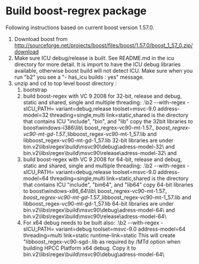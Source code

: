 # Build boost-regrex package
Following instructions based on current boost version 1.57.0.

1. Download boost from http://sourceforge.net/projects/boost/files/boost/1.57.0/boost_1_57_0.zip/download
2. Make sure ICU debug/release is built.  See README.md in the icu directory for more detail.
   It is import to have the ICU debug libraries available, otherwise boost build will not detect ICU.
   Make sure when you run "b2" you see a "- has_icu builds     : yes" message.
3. unzip and cd to top level boost directory :
   1. bootstrap
   2. build boost-regex with VC 9 2008 for 32-bit, release and debug, static and shared, single and multiple threading:
      .\b2 --with-regex -sICU_PATH=<ICU> variant=debug,release toolset=msvc-9.0 address-model=32 threading=single,multi link=static,shared
      <ICU> is the directory that contains ICU "include", "bin", and "lib"
      copy the 32bit libraries to boost\windows-i386\lib\ 
      boost_regrex-vc90-mt-1.57.*, boost_regrex-vc90-mt-gd-1.57.*,libboost_regex-vc90-mt-1_57.lib and libboost_regex-vc90-mt-gd-1_57.lib 
      32-bit libraries are under bin.v2\libs\regex\build\msvc90\debug\adress-model-32\ and 
                                bin.v2\libs\regex\build\msvc90\release\adress-model-32\ and 
   3. build boost-regex with VC 9 2008 for 64-bit, release and debug, static and shared, single and multiple threading:
      .\b2 --with-regex -sICU_PATH=<ICU> variant=debug,release toolset=msvc-9.0 address-model=64 threading=single,multi link=static,shared
      <ICU> is the directory that contains ICU "include", "bin64", and "lib64"
      copy 64-bit libraries to boost\windows-x86_64\lib\ 
      boost_regrex-vc90-mt-1.57.*, boost_regrex-vc90-mt-gd-1.57.*,libboost_regex-vc90-mt-1_57.lib and libboost_regex-vc90-mt-gd-1_57.lib 
      64-bit libraries are under bin.v2\libs\regex\build\msvc90\debug\adress-model-64\ and 
                                bin.v2\libs\regex\build\msvc90\release\adress-model-64\  
   4. For x64 debug needs to be built also: 
      .\b2 --with-regex -sICU_PATH=<ICU> variant=debug toolset=msvc-9.0 address-model=64 threading=multi link=static runtime-link=static
      This will create "libboost_regex-vc90-sgd-<version>.lib as required by /MTd option when building HPCC Platform x64 debug. 
      Copy it to bin.v2\libs\regex\build\msvc90\debug\adress-model-64\  
